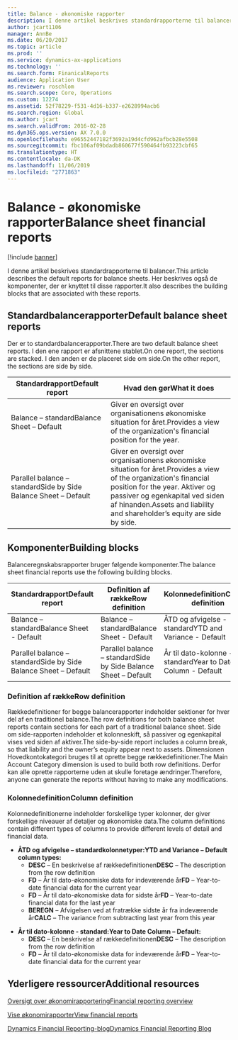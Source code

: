 ```yaml
---
title: Balance - økonomiske rapporter
description: I denne artikel beskrives standardrapporterne til balancer. Her beskrives også de komponenter, der er knyttet til disse rapporter.
author: jcart1106
manager: AnnBe
ms.date: 06/20/2017
ms.topic: article
ms.prod: ''
ms.service: dynamics-ax-applications
ms.technology: ''
ms.search.form: FinanicalReports
audience: Application User
ms.reviewer: roschlom
ms.search.scope: Core, Operations
ms.custom: 12274
ms.assetid: 52f78229-f531-4d16-b337-e2628994acb6
ms.search.region: Global
ms.author: jcart
ms.search.validFrom: 2016-02-28
ms.dyn365.ops.version: AX 7.0.0
ms.openlocfilehash: e96552447182f3692a19d4cfd962afbcb28e5508
ms.sourcegitcommit: fbc106af09bdadb860677f590464fb93223cbf65
ms.translationtype: HT
ms.contentlocale: da-DK
ms.lasthandoff: 11/06/2019
ms.locfileid: "2771863"
---
```

# <a name="balance-sheet-financial-reports"></a><span data-ttu-id="2d7d5-104">Balance - økonomiske rapporter</span><span class="sxs-lookup"><span data-stu-id="2d7d5-104">Balance sheet financial reports</span></span>

[!include [banner](../includes/banner.md)]

<span data-ttu-id="2d7d5-105">I denne artikel beskrives standardrapporterne til balancer.</span><span class="sxs-lookup"><span data-stu-id="2d7d5-105">This article describes the default reports for balance sheets.</span></span> <span data-ttu-id="2d7d5-106">Her beskrives også de komponenter, der er knyttet til disse rapporter.</span><span class="sxs-lookup"><span data-stu-id="2d7d5-106">It also describes the building blocks that are associated with these reports.</span></span> 

<a name="default-balance-sheet-reports"></a><span data-ttu-id="2d7d5-107">Standardbalancerapporter</span><span class="sxs-lookup"><span data-stu-id="2d7d5-107">Default balance sheet reports</span></span>
-----------------------------

<span data-ttu-id="2d7d5-108">Der er to standardbalancerapporter.</span><span class="sxs-lookup"><span data-stu-id="2d7d5-108">There are two default balance sheet reports.</span></span> <span data-ttu-id="2d7d5-109">I den ene rapport er afsnittene stablet.</span><span class="sxs-lookup"><span data-stu-id="2d7d5-109">On one report, the sections are stacked.</span></span> <span data-ttu-id="2d7d5-110">I den anden er de placeret side om side.</span><span class="sxs-lookup"><span data-stu-id="2d7d5-110">On the other report, the sections are side by side.</span></span>

| <span data-ttu-id="2d7d5-111">Standardrapport</span><span class="sxs-lookup"><span data-stu-id="2d7d5-111">Default report</span></span>                       | <span data-ttu-id="2d7d5-112">Hvad den gør</span><span class="sxs-lookup"><span data-stu-id="2d7d5-112">What it does</span></span>                                                                                                                           |
|--------------------------------------|----------------------------------------------------------------------------------------------------------------------------------------|
| <span data-ttu-id="2d7d5-113">Balance – standard</span><span class="sxs-lookup"><span data-stu-id="2d7d5-113">Balance Sheet – Default</span></span>              | <span data-ttu-id="2d7d5-114">Giver en oversigt over organisationens økonomiske situation for året.</span><span class="sxs-lookup"><span data-stu-id="2d7d5-114">Provides a view of the organization's financial position for the year.</span></span>                                                                 |
| <span data-ttu-id="2d7d5-115">Parallel balance – standard</span><span class="sxs-lookup"><span data-stu-id="2d7d5-115">Side by Side Balance Sheet – Default</span></span> | <span data-ttu-id="2d7d5-116">Giver en oversigt over organisationens økonomiske situation for året.</span><span class="sxs-lookup"><span data-stu-id="2d7d5-116">Provides a view of the organization's financial position for the year.</span></span> <span data-ttu-id="2d7d5-117">Aktiver og passiver og egenkapital ved siden af hinanden.</span><span class="sxs-lookup"><span data-stu-id="2d7d5-117">Assets and liability and shareholder’s equity are side by side.</span></span> |

## <a name="building-blocks"></a><span data-ttu-id="2d7d5-118">Komponenter</span><span class="sxs-lookup"><span data-stu-id="2d7d5-118">Building blocks</span></span>
<span data-ttu-id="2d7d5-119">Balanceregnskabsrapporter bruger følgende komponenter.</span><span class="sxs-lookup"><span data-stu-id="2d7d5-119">The balance sheet financial reports use the following building blocks.</span></span>

| <span data-ttu-id="2d7d5-120">Standardrapport</span><span class="sxs-lookup"><span data-stu-id="2d7d5-120">Default report</span></span>                       | <span data-ttu-id="2d7d5-121">Definition af række</span><span class="sxs-lookup"><span data-stu-id="2d7d5-121">Row definition</span></span>                       | <span data-ttu-id="2d7d5-122">Kolonnedefinition</span><span class="sxs-lookup"><span data-stu-id="2d7d5-122">Column definition</span></span>             |
|--------------------------------------|--------------------------------------|-------------------------------|
| <span data-ttu-id="2d7d5-123">Balance – standard</span><span class="sxs-lookup"><span data-stu-id="2d7d5-123">Balance Sheet - Default</span></span>              | <span data-ttu-id="2d7d5-124">Balance – standard</span><span class="sxs-lookup"><span data-stu-id="2d7d5-124">Balance Sheet - Default</span></span>              | <span data-ttu-id="2d7d5-125">ÅTD og afvigelse - standard</span><span class="sxs-lookup"><span data-stu-id="2d7d5-125">YTD and Variance - Default</span></span>    |
| <span data-ttu-id="2d7d5-126">Parallel balance – standard</span><span class="sxs-lookup"><span data-stu-id="2d7d5-126">Side by Side Balance Sheet – Default</span></span> | <span data-ttu-id="2d7d5-127">Parallel balance – standard</span><span class="sxs-lookup"><span data-stu-id="2d7d5-127">Side by Side Balance Sheet – Default</span></span> | <span data-ttu-id="2d7d5-128">År til dato-kolonne - standard</span><span class="sxs-lookup"><span data-stu-id="2d7d5-128">Year to Date Column - Default</span></span> |

### <a name="row-definition"></a><span data-ttu-id="2d7d5-129">Definition af række</span><span class="sxs-lookup"><span data-stu-id="2d7d5-129">Row definition</span></span>

<span data-ttu-id="2d7d5-130">Rækkedefinitioner for begge balancerapporter indeholder sektioner for hver del af en traditionel balance.</span><span class="sxs-lookup"><span data-stu-id="2d7d5-130">The row definitions for both balance sheet reports contain sections for each part of a traditional balance sheet.</span></span> <span data-ttu-id="2d7d5-131">Side om side-rapporten indeholder et kolonneskift, så passiver og egenkapital vises ved siden af aktiver.</span><span class="sxs-lookup"><span data-stu-id="2d7d5-131">The side-by-side report includes a column break, so that liability and the owner’s equity appear next to assets.</span></span> <span data-ttu-id="2d7d5-132">Dimensionen Hovedkontokategori bruges til at oprette begge rækkedefinitioner.</span><span class="sxs-lookup"><span data-stu-id="2d7d5-132">The Main Account Category dimension is used to build both row definitions.</span></span> <span data-ttu-id="2d7d5-133">Derfor kan alle oprette rapporterne uden at skulle foretage ændringer.</span><span class="sxs-lookup"><span data-stu-id="2d7d5-133">Therefore, anyone can generate the reports without having to make any modifications.</span></span>

### <a name="column-definition"></a><span data-ttu-id="2d7d5-134">Kolonnedefinition</span><span class="sxs-lookup"><span data-stu-id="2d7d5-134">Column definition</span></span>

<span data-ttu-id="2d7d5-135">Kolonnedefinitionerne indeholder forskellige typer kolonner, der giver forskellige niveauer af detaljer og økonomiske data.</span><span class="sxs-lookup"><span data-stu-id="2d7d5-135">The column definitions contain different types of columns to provide different levels of detail and financial data.</span></span>

-   <span data-ttu-id="2d7d5-136">**ÅTD og afvigelse – standardkolonnetyper:**</span><span class="sxs-lookup"><span data-stu-id="2d7d5-136">**YTD and Variance – Default column types:**</span></span>
    -   <span data-ttu-id="2d7d5-137">**DESC** – En beskrivelse af rækkedefinitionen</span><span class="sxs-lookup"><span data-stu-id="2d7d5-137">**DESC** – The description from the row definition</span></span>
    -   <span data-ttu-id="2d7d5-138">**FD** – År til dato-økonomiske data for indeværende år</span><span class="sxs-lookup"><span data-stu-id="2d7d5-138">**FD** – Year-to-date financial data for the current year</span></span>
    -   <span data-ttu-id="2d7d5-139">**FD** – År til dato-økonomiske data for sidste år</span><span class="sxs-lookup"><span data-stu-id="2d7d5-139">**FD** – Year-to-date financial data for the last year</span></span>
    -   <span data-ttu-id="2d7d5-140">**BEREGN** – Afvigelsen ved at fratrække sidste år fra indeværende år</span><span class="sxs-lookup"><span data-stu-id="2d7d5-140">**CALC** – The variance from subtracting last year from this year</span></span>

<!-- -->

-   <span data-ttu-id="2d7d5-141">**År til dato-kolonne - standard:**</span><span class="sxs-lookup"><span data-stu-id="2d7d5-141">**Year to Date Column – Default:**</span></span>
    -   <span data-ttu-id="2d7d5-142">**DESC** – En beskrivelse af rækkedefinitionen</span><span class="sxs-lookup"><span data-stu-id="2d7d5-142">**DESC** – The description from the row definition</span></span>
    -   <span data-ttu-id="2d7d5-143">**FD** – År til dato-økonomiske data for indeværende år</span><span class="sxs-lookup"><span data-stu-id="2d7d5-143">**FD** – Year-to-date financial data for the current year</span></span>



<a name="additional-resources"></a><span data-ttu-id="2d7d5-144">Yderligere ressourcer</span><span class="sxs-lookup"><span data-stu-id="2d7d5-144">Additional resources</span></span>
--------

[<span data-ttu-id="2d7d5-145">Oversigt over økonomirapportering</span><span class="sxs-lookup"><span data-stu-id="2d7d5-145">Financial reporting overview</span></span>](financial-reporting-getting-started.md)

[<span data-ttu-id="2d7d5-146">Vise økonomirapporter</span><span class="sxs-lookup"><span data-stu-id="2d7d5-146">View financial reports</span></span>](view-financial-reports.md)

[<span data-ttu-id="2d7d5-147">Dynamics Financial Reporting-blog</span><span class="sxs-lookup"><span data-stu-id="2d7d5-147">Dynamics Financial Reporting Blog</span></span>](https://blogs.msdn.com/b/dynamics_financial_reporting/)




